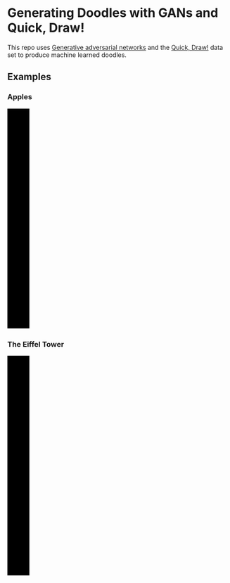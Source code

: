 # Generating Doodles with GANs and Quick, Draw!

This repo uses [Generative adversarial networks](https://en.wikipedia.org/wiki/Generative_adversarial_network)
and the [Quick, Draw!](https://quickdraw.withgoogle.com/data) data set to produce
machine learned doodles.

## Examples

### Apples

<img src="https://github.com/Quinny/QuickdrawGAN/blob/master/img/apple.gif" width="50">

### The Eiffel Tower

<img src="https://github.com/Quinny/QuickdrawGAN/blob/master/img/eiffel.gif" width="50">

